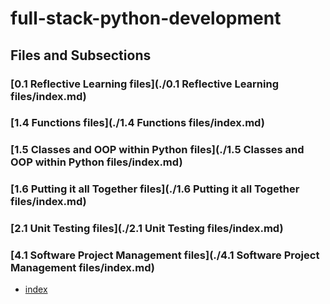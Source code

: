 # full-stack-python-development

## Files and Subsections

### [0.1 Reflective Learning files](./0.1 Reflective Learning files/index.md)

### [1.4 Functions files](./1.4 Functions files/index.md)

### [1.5 Classes and OOP within Python files](./1.5 Classes and OOP within Python files/index.md)

### [1.6 Putting it all Together files](./1.6 Putting it all Together files/index.md)

### [2.1 Unit Testing files](./2.1 Unit Testing files/index.md)

### [4.1 Software Project Management files](./4.1 Software Project Management files/index.md)

- [index](./full-stack-python-development\index.md)
